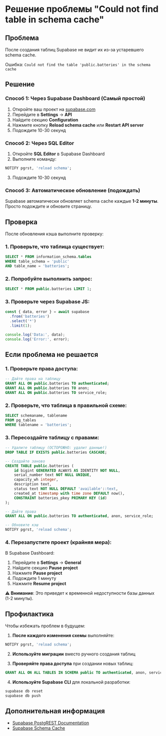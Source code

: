 # Решение проблемы "Could not find table in schema cache"

## Проблема
После создания таблиц Supabase не видит их из-за устаревшего schema cache.

Ошибка: `Could not find the table 'public.batteries' in the schema cache`

## Решение

### Способ 1: Через Supabase Dashboard (Самый простой)

1. Откройте ваш проект на [supabase.com](https://supabase.com)
2. Перейдите в **Settings** → **API**
3. Найдите секцию **Configuration**
4. Нажмите кнопку **Reload schema cache** или **Restart API server**
5. Подождите 10-30 секунд

### Способ 2: Через SQL Editor

1. Откройте **SQL Editor** в Supabase Dashboard
2. Выполните команду:
```sql
NOTIFY pgrst, 'reload schema';
```
3. Подождите 10-30 секунд

### Способ 3: Автоматическое обновление (подождать)

Supabase автоматически обновляет schema cache каждые **1-2 минуты**. Просто подождите и обновите страницу.

## Проверка

После обновления кэша выполните проверку:

### 1. Проверьте, что таблица существует:
```sql
SELECT * FROM information_schema.tables 
WHERE table_schema = 'public' 
AND table_name = 'batteries';
```

### 2. Попробуйте выполнить запрос:
```sql
SELECT * FROM public.batteries LIMIT 1;
```

### 3. Проверьте через Supabase JS:
```javascript
const { data, error } = await supabase
  .from('batteries')
  .select('*')
  .limit(1);

console.log('Data:', data);
console.log('Error:', error);
```

## Если проблема не решается

### 1. Проверьте права доступа:
```sql
-- Дайте права на таблицу
GRANT ALL ON public.batteries TO authenticated;
GRANT ALL ON public.batteries TO anon;
GRANT ALL ON public.batteries TO service_role;
```

### 2. Проверьте, что таблица в правильной схеме:
```sql
SELECT schemaname, tablename 
FROM pg_tables 
WHERE tablename = 'batteries';
```

### 3. Пересоздайте таблицу с правами:
```sql
-- Удалите таблицу (ОСТОРОЖНО: удалит данные!)
DROP TABLE IF EXISTS public.batteries CASCADE;

-- Создайте заново
CREATE TABLE public.batteries (
    id bigint GENERATED ALWAYS AS IDENTITY NOT NULL,
    serial_number text NOT NULL UNIQUE,
    capacity_wh integer,
    description text,
    status text NOT NULL DEFAULT 'available'::text,
    created_at timestamp with time zone DEFAULT now(),
    CONSTRAINT batteries_pkey PRIMARY KEY (id)
);

-- Дайте права
GRANT ALL ON public.batteries TO authenticated, anon, service_role;

-- Обновите кэш
NOTIFY pgrst, 'reload schema';
```

### 4. Перезапустите проект (крайняя мера):

В Supabase Dashboard:
1. Перейдите в **Settings** → **General**
2. Найдите секцию **Pause project**
3. Нажмите **Pause project**
4. Подождите 1 минуту
5. Нажмите **Resume project**

⚠️ **Внимание**: Это приведет к временной недоступности базы данных (1-2 минуты).

## Профилактика

Чтобы избежать проблем в будущем:

1. **После каждого изменения схемы** выполняйте:
```sql
NOTIFY pgrst, 'reload schema';
```

2. **Используйте миграции** вместо ручного создания таблиц

3. **Проверяйте права доступа** при создании новых таблиц:
```sql
GRANT ALL ON ALL TABLES IN SCHEMA public TO authenticated, anon, service_role;
```

4. **Используйте Supabase CLI** для локальной разработки:
```bash
supabase db reset
supabase db push
```

## Дополнительная информация

- [Supabase PostgREST Documentation](https://postgrest.org/en/stable/admin.html#schema-reloading)
- [Supabase Schema Cache](https://supabase.com/docs/guides/api/using-custom-schemas)
